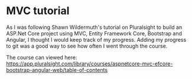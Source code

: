 # MVC tutorial 

As I was following Shawn Wildermuth's tutorial on Pluralsight to build an ASP.Net Core project using MVC, Entity Framework Core, Bootstrap and Angular, I thought I would keep track of my progress. 
Adding my progress to git was a good way to see how often I went through the course. 


The course can viewed here: https://app.pluralsight.com/library/courses/aspnetcore-mvc-efcore-bootstrap-angular-web/table-of-contents
